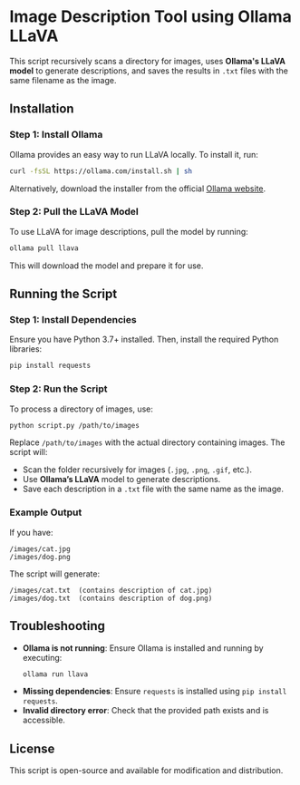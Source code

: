 # Image Description Tool using Ollama LLaVA

This script recursively scans a directory for images, uses **Ollama's LLaVA model** to generate descriptions, and saves the results in `.txt` files with the same filename as the image.

## Installation

### Step 1: Install Ollama
Ollama provides an easy way to run LLaVA locally. To install it, run:

```sh
curl -fsSL https://ollama.com/install.sh | sh
```

Alternatively, download the installer from the official [Ollama website](https://ollama.com/).

### Step 2: Pull the LLaVA Model
To use LLaVA for image descriptions, pull the model by running:

```sh
ollama pull llava
```

This will download the model and prepare it for use.

## Running the Script

### Step 1: Install Dependencies
Ensure you have Python 3.7+ installed. Then, install the required Python libraries:

```sh
pip install requests
```

### Step 2: Run the Script
To process a directory of images, use:

```sh
python script.py /path/to/images
```

Replace `/path/to/images` with the actual directory containing images. The script will:
- Scan the folder recursively for images (`.jpg`, `.png`, `.gif`, etc.).
- Use **Ollama’s LLaVA** model to generate descriptions.
- Save each description in a `.txt` file with the same name as the image.

### Example Output
If you have:
```
/images/cat.jpg
/images/dog.png
```

The script will generate:
```
/images/cat.txt  (contains description of cat.jpg)
/images/dog.txt  (contains description of dog.png)
```

## Troubleshooting
- **Ollama is not running**: Ensure Ollama is installed and running by executing:
  ```sh
  ollama run llava
  ```
- **Missing dependencies**: Ensure `requests` is installed using `pip install requests`.
- **Invalid directory error**: Check that the provided path exists and is accessible.

## License
This script is open-source and available for modification and distribution.

